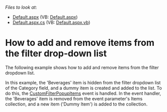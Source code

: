 <!-- default file list -->
*Files to look at*:

* [Default.aspx](./CS/ASPxPivotGrid_AddRemoveFilterItems/Default.aspx) (VB: [Default.aspx](./VB/ASPxPivotGrid_AddRemoveFilterItems/Default.aspx))
* [Default.aspx.cs](./CS/ASPxPivotGrid_AddRemoveFilterItems/Default.aspx.cs) (VB: [Default.aspx.vb](./VB/ASPxPivotGrid_AddRemoveFilterItems/Default.aspx.vb))
<!-- default file list end -->
# How to add and remove items from the filter drop-down list


<p>The following example shows how to add and remove items from the filter dropdown list.</p>
<p>In this example, the 'Beverages' item is hidden from the filter dropdown list of the Category field, and a dummy item is created and added to the list. To do this, the <a href="https://documentation.devexpress.com/#AspNet/DevExpressWebASPxPivotGridASPxPivotGrid_CustomFilterPopupItemstopic">CustomFilterPopupItems</a> event is handled. In the event handler, the 'Beverages' item is removed from the event parameter's Items collection, and a new item ('Dummy Item') is added to the collection.</p>

<br/>


